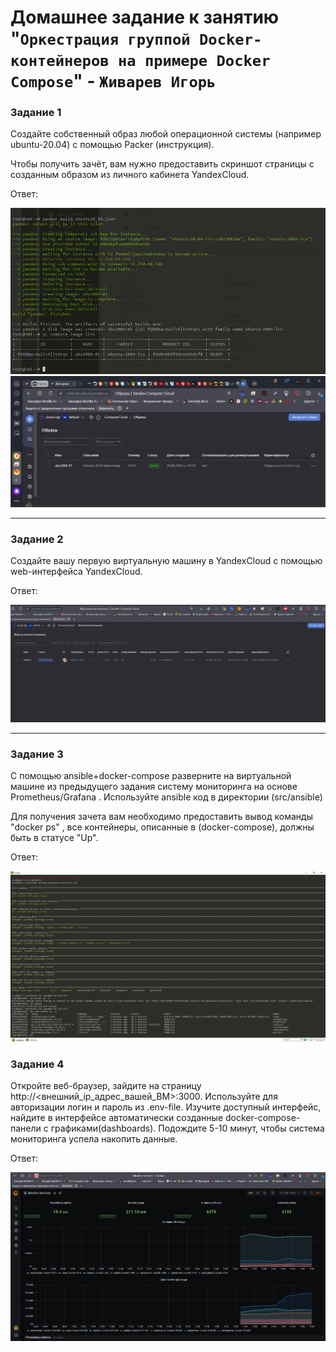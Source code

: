 # Домашнее задание к занятию "`Оркестрация группой Docker-контейнеров на примере Docker Compose`" - `Живарев Игорь`


### Задание 1

Создайте собственный образ любой операционной системы (например ubuntu-20.04) с помощью Packer (инструкция).

Чтобы получить зачёт, вам нужно предоставить скриншот страницы с созданным образом из личного кабинета YandexCloud.



Ответ:

![cmd](img/5.04-01.png)
![web](img/5.04-02.png)


---

### Задание 2

Создайте вашу первую виртуальную машину в YandexCloud с помощью web-интерфейса YandexCloud.


Ответ:

![VM](img/5.04-03.png)


---

### Задание 3

С помощью ansible+docker-compose разверните на виртуальной машине из предыдущего задания систему мониторинга на основе Prometheus/Grafana . Используйте ansible код в директории (src/ansible)

Для получения зачета вам необходимо предоставить вывод команды "docker ps" , все контейнеры, описанные в (docker-compose), должны быть в статусе "Up".


Ответ:

![ansible](img/5.04-04.png)

### Задание 4

Откройте веб-браузер, зайдите на страницу http://<внешний_ip_адрес_вашей_ВМ>:3000.
Используйте для авторизации логин и пароль из .env-file.
Изучите доступный интерфейс, найдите в интерфейсе автоматически созданные docker-compose-панели с графиками(dashboards).
Подождите 5-10 минут, чтобы система мониторинга успела накопить данные.


Ответ:

![ansible](img/5.04-06.png)

